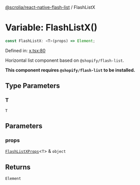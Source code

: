 [@scrolia/react-native-flash-list](../README.md) / FlashListX

# Variable: FlashListX()

```ts
const FlashListX: <T>(props) => Element;
```

Defined in: [x.tsx:80](https://github.com/scrolia/react-native/blob/857962ebd68db30fb8868d423777bb744b95b578/packages/react-native-flash-list/src/list/x.tsx#L80)

Horizontal list component based on `@shopify/flash-list`.

**This component requires `@shopify/flash-list` to be installed.**

## Type Parameters

### T

`T`

## Parameters

### props

[`FlashListXProps`](../type-aliases/FlashListXProps.md)\<`T`\> & `object`

## Returns

`Element`
